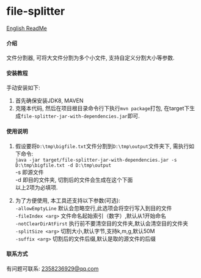 # file-splitter  

[English ReadMe](https://github.com/someja/file-splitter/blob/master/README.en.md)

#### 介绍
文件分割器, 可将大文件分割为多个小文件, 支持自定义分割大小等参数.


#### 安装教程


手动安装如下:  
1. 首先确保安装JDK8, MAVEN  
2. 克隆本代码, 然后在项目根目录命令行下执行`mvn package`打包, 在target下生成`file-splitter-jar-with-dependencies.jar`即可.  



#### 使用说明

1. 假设要将`D:\tmp\bigfile.txt`文件分割到`D:\tmp\output`文件夹下, 需执行如下命令:  
`java -jar target/file-splitter-jar-with-dependencies.jar -s D:\tmp\bigfile.txt -d D:\tmp\output`  
-s 即源文件  
-d 即目的文件夹, 切割后的文件会生成在这个下面   
以上2项为必填项.  

2. 为了方便使用, 本工具还支持以下参数(可选):  
`-allowEmptyLine`             默认会忽略空行,此选项会将空行写入到目的文件  
`-fileIndex <arg>`            文件命名起始索引（数字）,默认从1开始命名  
`-notClearDirAtFirst`         执行前不要清空目的文件夹,默认会清空目的文件夹  
`-splitSize <arg>`            切割大小,默认字节,支持k,m,g,默认50M  
`-suffix <arg>`               切割后的文件后缀,默认是取的源文件的后缀  


#### 联系方式  
有问题可联系: 2358236929@qq.com
